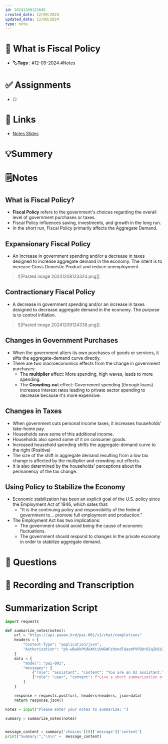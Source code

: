 ```yaml
---
id: 20241209122645
created_date: 12/09/2024
updated_date: 12/09/2024
type: note
---
```


# 📅 What is Fiscal Policy
- **🏷️Tags** : #12-09-2024 #Notes 

# ✅ Assignments
- [ ]  

# 🔗 Links
- [Notes Slides](https://docs.google.com/presentation/d/1ohex6XgvcaudGT7QFeE3CZ9F2lQkw95MmcFvNJPT9_w/edit#slide=id.p2) 

# 💡Summery


# 🗒️Notes


## What is Fiscal Policy?

- **Fiscal Policy** refers to the government's choices regarding the overall level of government purchases or taxes. 
- Fiscal Policy influences saving, investments, and growth in the long run. 
- In the short run, Fiscal Policy primarily affects the Aggregate Demand. 

## Expansionary Fiscal Policy
- An Increase in government spending and/or a decrease in taxes designed to increase aggregate demand in the economy. The intent is to increase Gross Domestic Product and reduce unemployment. 
> ![[Pasted image 20241209123324.png]]

## Contractionary Fiscal Policy
- A decrease in government spending and/or an increase in taxes designed to decrease aggregate demand in the economy. The purpose is to control inflation. 
> ![[Pasted image 20241209124338.png]]

## Changes in Government Purchases
- When the government alters its own purchases of goods or services, it sifts the aggregate-demand curve directly. 
- There are two macroeconomics effects from the change in government purchases: 
	- The **multiplier** effect: More spending, high waves, leads to more spending.
	- The **Crowding-ou**t effect: Government spending (through loans) increases interest rates leading to private sector spending to decrease because it's more expensive. 
## Changes in Taxes
- When government cuts personal income taxes, it increases households' take-home pay. 
- Households save some of this additional income. 
- Households also spend some of it on consumer goods. 
- Increased household spending shifts the aggregate-demand curve to the right (Positive) 
- The size of the shift in aggregate demand resulting from a low tax change is affected by the multiplier and crowding-out effects. 
- It is also determined by the households' perceptions about the permanency of the tax change. 

## Using Policy to Stabilize the Economy
- Economic stabilization has been an explicit goal of the U.S. policy since the Employment Act of 1946, which sates that: 
	- "It is the continuing policy and responsibility of the federal government to... promote full employment and production."
- The Employment Act has two implications: 
	- The government should avoid being the cause of economic fluctuations. 
	- The government should respond to changes in the private economy in order to stabilize aggregate demand. 



# 🧠 Questions

# 💬 Recording and Transcription


 

# Summarization Script
```python
import requests

def summarize_notes(notes):
    url = "https://api.pawan.krd/pai-001/v1/chat/completions"
    headers = {
        "Content-Type": "application/json",
        "Authorization": "pk-wBwkkPKdwXKtiUNGWFzhondlUasmPVPQbrDIqZHiUJMXSRUA"
    }
    data = {
        "model": "pai-001",
        "messages": [
            {"role": "assistant", "content": "You are an AI assistant."},
            {"role": "user", "content": f"Give a short summarization of the following notes in 2 sentences with proper indentation: {notes}"}
        ]
    }

    response = requests.post(url, headers=headers, json=data)
    return response.json()

notes = input("Please enter your notes to summarize: ")

summary = summarize_notes(notes)


message_content = summary['choices'][0]['message']['content']
print("Summary:","\n\n" +  message_content)

```